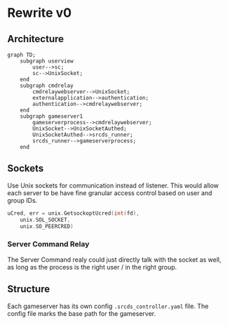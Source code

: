 # Rewrite v0

## Architecture

```mermaid
graph TD;
	subgraph userview
		user-->sc;
		sc-->UnixSocket;
	end
	subgraph cmdrelay
		cmdrelaywebserver-->UnixSocket;
		externalapplication-->authentication;
		authentication-->cmdrelaywebserver;
	end
	subgraph gameserver1
		gameserverprocess-->cmdrelaywebserver;
		UnixSocket-->UnixSocketAuthed;
		UnixSocketAuthed-->srcds_runner;
		srcds_runner-->gameserverprocess;
	end
```

## Sockets

Use Unix sockets for communication instead of listener.
This would allow each server to be have fine granular access control based on user and group IDs.

```go
uCred, err = unix.GetsockoptUcred(int(fd),
	unix.SOL_SOCKET,
	unix.SO_PEERCRED)
```

### Server Command Relay

The Server Command realy could just directly talk with the socket as well, as long as the process is the right user / in the right group.

## Structure

Each gameserver has its own config `.srcds_controller.yaml` file. The config file marks the base path for the gameserver.
